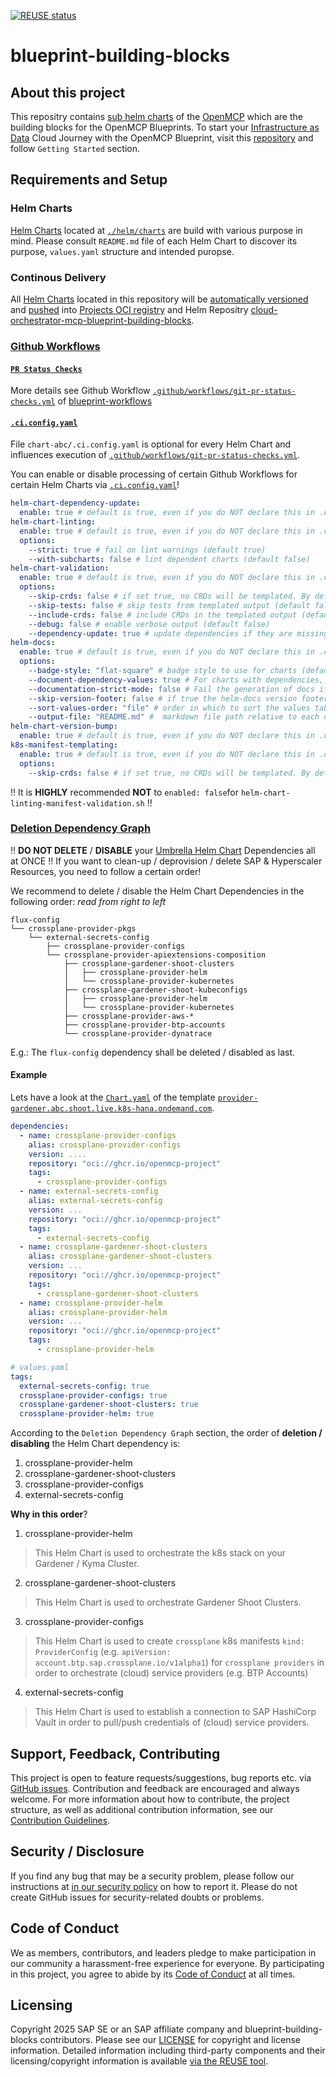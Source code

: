 [![REUSE status](https://api.reuse.software/badge/github.com/openmcp-project/blueprint-building-blocks)](https://api.reuse.software/info/github.com/openmcp-project/blueprint-building-blocks)

# blueprint-building-blocks

## About this project

This repositry contains [sub helm charts](https://helm.sh/docs/chart_template_guide/subcharts_and_globals/) of the [OpenMCP](https://github.com/openmcp-project) which are the building blocks for the OpenMCP Blueprints. To start your [Infrastructure as Data]() Cloud Journey with the OpenMCP Blueprint, visit this [repository](https://github.com/openmcp-project/blueprints) and follow `Getting Started` section.

## Requirements and Setup

### Helm Charts
[Helm Charts](http://helm.sh) located at [`./helm/charts`](./helm/charts) are build with various purpose in mind. Please consult `README.md` file of each Helm Chart to discover its purpose, `values.yaml` structure and intended puropse.

### Continous Delivery
All [Helm Charts](http://helm.sh) located in this repository will be [automatically versioned](https://github.com/openmcp-project/blueprint-workflows/tree/main/.github/actions/helm-chart/version-bump) and [pushed](.github/workflows/gh-pages-release.yml) into [Projects OCI registry](https://github.com/orgs/openmcp-project/packages?repo_name=blueprint-building-blocks) and Helm Repositry [cloud-orchestrator-mcp-blueprint-building-blocks](https://openmcp-project.github.io/blueprint-building-blocks).


### [Github Workflows](#github-workflows)
#### [`PR Status Checks`](#github-workflow-git-pr-status-checks)
More details see Github Workflow [`.github/workflows/git-pr-status-checks.yml`](https://github.com/openmcp-project/blueprint-workflows/tree/main/.github/workflows/git-pr-status-checks.yml) of [blueprint-workflows](https://github.com/openmcp-project/blueprint-workflows/tree/main/)

#### [`.ci.config.yaml`](#github-workflow-ci-config-yaml)

File `chart-abc/.ci.config.yaml` is optional for every Helm Chart and influences execution of [`.github/workflows/git-pr-status-checks.yml`](.github/workflows/git-pr-status-checks.yml).

You can enable or disable processing of certain Github Workflows for certain Helm Charts via [`.ci.config.yaml`](helm/charts/test-custom-chart/.ci.config.yaml)!

```yaml  
helm-chart-dependency-update: 
  enable: true # default is true, even if you do NOT declare this in .ci.config.yaml!
helm-chart-linting:
  enable: true # default is true, even if you do NOT declare this in .ci.config.yaml!
  options:
    --strict: true # fail on lint warnings (default true)
    --with-subcharts: false # lint dependent charts (default false)
helm-chart-validation:
  enable: true # default is true, even if you do NOT declare this in .ci.config.yaml!
  options:
    --skip-crds: false # if set true, no CRDs will be templated. By default, CRDs are templated (default false)
    --skip-tests: false # skip tests from templated output (default false)
    --include-crds: false # include CRDs in the templated output (default false)
    --debug: false # enable verbose output (default false)
    --dependency-update: true # update dependencies if they are missing before installing the chart (default true)
helm-docs:
  enable: true # default is true, even if you do NOT declare this in .ci.config.yaml!
  options:
    --badge-style: "flat-square" # badge style to use for charts (default "flat-square")
    --document-dependency-values: true # For charts with dependencies, include the dependency values in the chart values documentation
    --documentation-strict-mode: false # Fail the generation of docs if there are undocumented values
    --skip-version-footer: false # if true the helm-docs version footer will not be shown in the default README template
    --sort-values-order: "file" # order in which to sort the values table ("alphanum" or "file") (default "alphanum")
    --output-file: "README.md" #  markdown file path relative to each chart directory to which rendered documentation will be written (default "README.md")
helm-chart-version-bump:
  enable: true # default is true, even if you do NOT declare this in .ci.config.yaml!
k8s-manifest-templating:
  enable: true # default is true, even if you do NOT declare this in .ci.config.yaml!
  options:
    --skip-crds: false # if set true, no CRDs will be templated. By default, CRDs are templated (default false)
```

:bangbang: It is **HIGHLY** recommended **NOT** to `enabled: false`for `helm-chart-linting-manifest-validation.sh` :bangbang:

### [Deletion Dependency Graph](#helm-chart-dependencies-deletion-dependency-graph)
:bangbang: **DO NOT DELETE** / **DISABLE** your [Umbrella Helm Chart](https://github.com/openmcp-project/blueprints) Dependencies all at ONCE :bangbang:
If you want to clean-up / deprovision / delete SAP & Hyperscaler Resources, you need to follow a certain order!

We recommend to delete / disable the Helm Chart Dependencies in the following order: *read from right to left*
```
flux-config
└── crossplane-provider-pkgs
    └── external-secrets-config
        ├── crossplane-provider-configs
        └── crossplane-provider-apiextensions-composition
            ├── crossplane-gardener-shoot-clusters
            │   ├── crossplane-provider-helm
            │   └── crossplane-provider-kubernetes
            ├── crossplane-gardener-shoot-kubeconfigs
            │   ├── crossplane-provider-helm
            │   └── crossplane-provider-kubernetes
            ├── crossplane-provider-aws-*
            ├── crossplane-provider-btp-accounts
            └── crossplane-provider-dynatrace
```
E.g.: The `flux-config` dependency shall be deleted / disabled as last. 

#### Example
Lets have a look at the [`Chart.yaml`](https://github.com/openmcp-project/blueprints/blob/main/helm/umbrella/blueprints/provider-gardener.abc.shoot.live.k8s-hana.ondemand.com/Chart.yaml) of the template [`provider-gardener.abc.shoot.live.k8s-hana.ondemand.com`](https://github.com/openmcp-project/blueprints/blob/main/helm/umbrella/blueprints/provider-gardener.abc.shoot.live.k8s-hana.ondemand.com).

```yaml
dependencies:
  - name: crossplane-provider-configs
    alias: crossplane-provider-configs
    version: ....
    repository: "oci://ghcr.io/openmcp-project"
    tags:
      - crossplane-provider-configs
  - name: external-secrets-config
    alias: external-secrets-config
    version: ...
    repository: "oci://ghcr.io/openmcp-project"
    tags:
      - external-secrets-config
  - name: crossplane-gardener-shoot-clusters
    alias: crossplane-gardener-shoot-clusters
    version: ...
    repository: "oci://ghcr.io/openmcp-project"
    tags:
      - crossplane-gardener-shoot-clusters
  - name: crossplane-provider-helm
    alias: crossplane-provider-helm
    version: ...
    repository: "oci://ghcr.io/openmcp-project"
    tags:
      - crossplane-provider-helm
```

```yaml
# values.yaml
tags:
  external-secrets-config: true
  crossplane-provider-configs: true
  crossplane-gardener-shoot-clusters: true
  crossplane-provider-helm: true
```
According to the `Deletion Dependency Graph` section, the order of **deletion / disabling** the Helm Chart dependency is:
1. crossplane-provider-helm
2. crossplane-gardener-shoot-clusters
3. crossplane-provider-configs
4. external-secrets-config

**Why in this order**?
1. crossplane-provider-helm
> This Helm Chart is used to orchestrate the k8s stack on your Gardener / Kyma Cluster.
2. crossplane-gardener-shoot-clusters
> This Helm Chart is used to orchestrate Gardener Shoot Clusters.
3. crossplane-provider-configs
> This Helm Chart is used to create `crossplane` k8s manifests `kind: ProviderConfig` (e.g. `apiVersion: account.btp.sap.crossplane.io/v1alpha1`) for `crossplane providers` in order to orchestrate (cloud) service providers (e.g. BTP Accounts)
4. external-secrets-config
> This Helm Chart is used to establish a connection to SAP HashiCorp Vault in order to pull/push credentials of (cloud) service providers.

## Support, Feedback, Contributing

This project is open to feature requests/suggestions, bug reports etc. via [GitHub issues](https://github.com/openmcp-project/blueprint-building-blocks/issues). Contribution and feedback are encouraged and always welcome. For more information about how to contribute, the project structure, as well as additional contribution information, see our [Contribution Guidelines](CONTRIBUTING.md).

## Security / Disclosure
If you find any bug that may be a security problem, please follow our instructions at [in our security policy](https://github.com/openmcp-project/blueprint-building-blocks/security/policy) on how to report it. Please do not create GitHub issues for security-related doubts or problems.

## Code of Conduct

We as members, contributors, and leaders pledge to make participation in our community a harassment-free experience for everyone. By participating in this project, you agree to abide by its [Code of Conduct](https://github.com/SAP/.github/blob/main/CODE_OF_CONDUCT.md) at all times.

## Licensing

Copyright 2025 SAP SE or an SAP affiliate company and blueprint-building-blocks contributors. Please see our [LICENSE](LICENSE) for copyright and license information. Detailed information including third-party components and their licensing/copyright information is available [via the REUSE tool](https://api.reuse.software/info/github.com/openmcp-project/blueprint-building-blocks).
